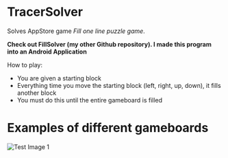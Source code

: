 TracerSolver
======================================================================================================================
Solves AppStore game *Fill one line puzzle game*. 

**Check out FillSolver (my other Github repository). I made this program into an Android Application**

How to play:
* You are given a starting block
* Everything time you move the starting block (left, right, up, down), it fills another block
* You must do this until the entire gameboard is filled

Examples of different gameboards
==================
![Test Image 1](https://lh3.googleusercontent.com/oVIAmiNUH4y-mTvNIRhseJ8JNKEDB6WNr8-FNYRTV7178vnpDs0KONHes4MxyqNF_kw)
